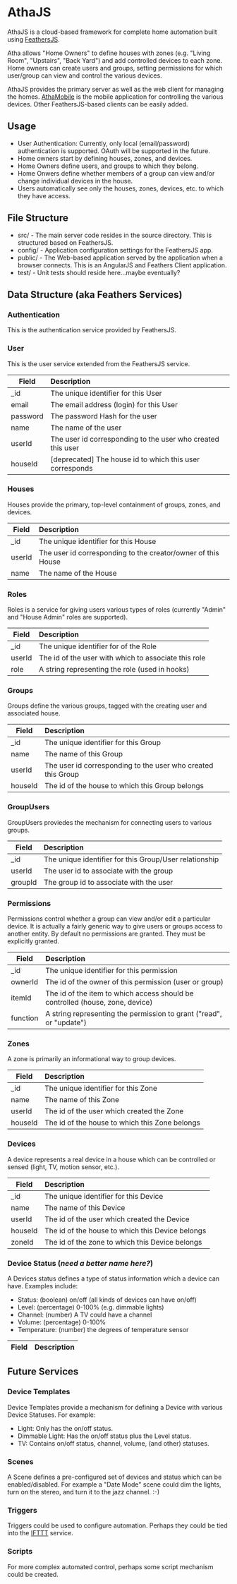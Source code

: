 # AthaJS
AthaJS is a cloud-based framework for complete home automation built using [FeathersJS].

Atha allows "Home Owners" to define houses with zones (e.g. "Living Room", "Upstairs", "Back Yard") and add controlled devices to each zone.  Home owners can create users and groups, setting permissions for which user/group can view and control the various devices.

AthaJS provides the primary server as well as the web client for managing the homes.  [AthaMobile](https://github.com/AlanDThiessen/AthaMobile) is the mobile application for controlling the various devices.  Other FeathersJS-based clients can be easily added.

## Usage

- User Authentication: Currently, only local (email/password) authentication is supported.  OAuth will be supported in the future.
- Home owners start by defining houses, zones, and devices.
- Home Owners define users, and groups to which they belong.
- Home Onwers define whether members of a group can view and/or change individual devices in the house.
- Users automatically see only the houses, zones, devices, etc. to which they have access.

## File Structure

- src/ - The main server code resides in the source directory.  This is structured based on FeathersJS.
- config/ - Application configuration settings for the FeathersJS app.
- public/ - The Web-based application served by the application when a browser connects.  This is an AngularJS and Feathers Client application.
- test/ - Unit tests should reside here...maybe eventually?


## Data Structure (aka Feathers Services)

### Authentication
This is the authentication service provided by FeathersJS.

### User
This is the user service extended from the FeathersJS service.

| Field | Description |
|-------|:-------------|
| _id | The unique identifier for this User |
| email | The email address (login) for this User |
| password | The password Hash for the user |
| name | The name of the user |
| userId | The user id corresponding to the user who created this user |
| houseId | \[deprecated\] The house id to which this user corresponds |


### Houses
Houses provide the primary, top-level containment of groups, zones, and devices.

| Field | Description |
|-------|:-------------|
| _id | The unique identifier for this House |
| userId | The user id corresponding to the creator/owner of this House |
| name | The name of the House |


### Roles
Roles is a service for giving users various types of roles (currently "Admin" and "House Admin" roles are supported).

| Field |Description |
|-------|:-------------|
| _id | The unique identifier for of the Role |
| userId | The id of the user with which to associate this role |
| role | A string representing the role (used in hooks) |


### Groups
Groups define the various groups, tagged with the creating user and associated house.

| Field | Description |
|-------|:-------------|
| _id | The unique identifier for this Group |
| name | The name of this Group |
| userId | The user id corresponding to the user who created this Group |
| houseId | The id of the house to which this Group belongs |


### GroupUsers
GroupUsers proviedes the mechanism for connecting users to various groups.

| Field | Description |
|-------|:-------------|
| _id | The unique identifier for this Group/User relationship |
| userId | The user id to associate with the group |
| groupId | The group id to associate with the user |

### Permissions
Permissions control whether a group can view and/or edit a particular device.  It is actually a fairly generic way to give users or groups access to another entity.
By default no permissions are granted.  They must be explicitly granted.

| Field | Description |
|-------|:-------------|
| _id | The unique identifier for this permission |
| ownerId | The id of the owner of this permission (user or group) |
| itemId | The id of the item to which access should be controlled (house, zone, device) |
| function | A string representing the permission to grant ("read", or "update") |


### Zones
A zone is primarily an informational way to group devices.

| Field | Description |
|-------|:-------------|
| _id | The unique identifier for this Zone |
| name | The name of this Zone |
| userId | The id of the user which created the Zone |
| houseId | The id of the house to which this Zone belongs |


### Devices
A device represents a real device in a house which can be controlled or sensed (light, TV, motion sensor, etc.).

| Field | Description |
|-------|:-------------|
| _id | The unique identifier for this Device |
| name | The name of this Device |
| userId | The id of the user which created the Device |
| houseId | The id of the house to which this Device belongs |
| zoneId | The id of the zone to which this Device belongs |


### Device Status (*need a better name here?*)
A Devices status defines a type of status information which a device can have.  Examples include:

 - Status: (boolean) on/off (all kinds of devices can have on/off)
 - Level: (percentage) 0-100% (e.g. dimmable lights)
 - Channel: (number) A TV could have a channel
 - Volume: (percentage) 0-100% 
 - Temperature: (number) the degrees of temperature sensor

| Field | Description |
|-------|:-------------|

## Future Services

### Device Templates
Device Templates provide a mechanism for defining a Device with various Device Statuses.  For example:

- Light: Only has the on/off status.
- Dimmable Light: Has the on/off status plus the Level status.
- TV: Contains on/off status, channel, volume, (and other) statuses.

### Scenes
A Scene defines a pre-configured set of devices and status which can be enabled/disabled.  For example a "Date Mode" scene could dim the lights, turn on the stereo, and turn it to the jazz channel.  :-)

### Triggers
Triggers could be used to configure automation.  Perhaps they could be tied into the [IFTTT] service.

### Scripts
For more complex automated control, perhaps some script mechanism could be created.


[FeathersJS]: https://feathersjs.com/
[IFTTT]: https://ifttt.com/

